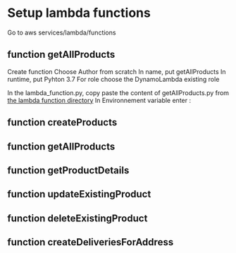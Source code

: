 
# Setup lambda functions

Go to aws services/lambda/functions

## function getAllProducts
Create function
Choose Author from scratch 
In name, put getAllProducts
In runtime, put Pyhton 3.7
For role choose the DynamoLambda existing role

In the lambda_function.py, copy paste the content of getAllProducts.py from [the lambda function directory](./getAllProducts/)
In Environnement variable enter :


## function createProducts
## function getAllProducts
## function getProductDetails
## function updateExistingProduct
## function deleteExistingProduct
## function createDeliveriesForAddress
